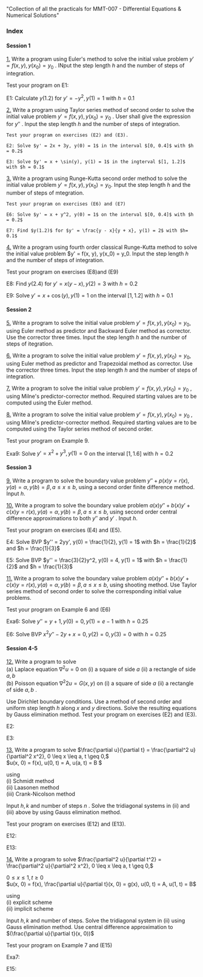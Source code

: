 "Collection of all the practicals for MMT-007 - Differential Equations & Numerical Solutions" 

### Index
#### Session 1
[1.](p1.c)  Write a program using Euler's method to solve the initial value problem $y' = f(x, y), y(x_0) = y_0$ . INput the step length $h$ and the number of steps of integration. 

Test your program on E1:

E1: Calculate $y(1.2)$ for $y' = -y^2, y(1) = 1$ with $h = 0.1$

[2.](p2.c) Write a program using Taylor series method of second order to solve the initial value problem $y'= f(x, y), y(x_0) = y_0$ . User shall give the expression for $y''$ . Input the step length $h$ and the number of steps of integration.  

    Test your program on exercises (E2) and (E3).
      
    E2: Solve $y' = 2x + 3y, y(0) = 1$ in the interval $[0, 0.4]$ with $h = 0.2$
    
    E3: Solve $y' = x + \sin(y), y(1) = 1$ in the ingterval $[1, 1.2]$ with $h = 0.1$

[3.](p3.c) Write a program using Runge-Kutta second order method to solve the initial value problem $y' = f(x, y), y(x_0) = y_0$. Input the step length $h$ and the number of
steps of mtegration. 

    Test your program on exercises (E6) and (E7)

    E6: Solve $y' = x + y^2, y(0) = 1$ on the interval $[0, 0.4]$ with $h = 0.2$

    E7: Find $y(1.2)$ for $y' = \frac{y - x}{y + x}, y(1) = 2$ with $h= 0.1$

[4.](p4.c) Write a program using fourth order classical Runge-Kutta method to solve the initial value problem $y' = f(x, y), y(x_0) = y_0. Input the step length $h$ and the number of steps of integration. 

Test your program on exercises (E8)and (E9)

E8: Find $y(2.4)$ for $y' = x(y-x), y(2) = 3$ with $h=0.2$

E9:  Solve $y' = x + \cos(y), y(1) = 1$ on the interval $[1, 1.2]$ with $h = 0.1$

#### Session 2
[5.](p5.c) Write a program to solve the initial value problem $y' = f(x, y), y(x_0)= y_0$, using Euler method as predictor and Backward Euler method as corrector. Use the corrector three times. Input the step length $h$ and the number of steps of itegration.

[6.](p6.c) Write a program to solve the initial value problem $y' = f(x, y), y(x_0)= y_0$, using Euler method as predictor and Trapezoidal method as corrector. Use the corrector three times. Input the step length $h$ and the number of steps of integration.

[7.](p7.c) Write a program to solve the initial value problem $y' = f(x, y), y(x_0) = y_0$ , using Milne's predictor-corrector method. Required starting values are to be computed using the Euler method.

[8.](p8.c) Write a program to solve the initial value problem $y' = f(x, y), y(x_0)= y_0$ , using Milne's predictor-corrector method. Required starting values are to be computed using the Taylor series method of second order.
    
Test your program on Example 9.

Exa9: Solve $y' = x^2 + y^3, y(1) = 0$ on the interval $[1, 1.6]$ with $h = 0.2$

#### Session 3
[9.](p9.c) Write a program to solve the boundary value problem $y'' + p(x) y = r(x), y(a) = \alpha, y(b) = \beta, a \leq x \leq b$, using a second order finite difference method. Input $h$.

[10.](p10.c) Write a program to solve the boundary value problem $a(x)y'' + b(x)y' +c(x)y = r(x), y(a) = \alpha , y(b) = \beta, a \leq x \leq b$, using second order central difference approximations to both $y''$ and $y'$ . Input $h$. 
    
Test your program on exercises (E4) and (E5).

E4: Solve BVP $y'' = 2yy', y(0) = \frac{1}{2}, y(1) = 1$ with $h = \frac{1}{2}$ and $h = \frac{1}{3}$

E5: Solve BVP $y'' = \frac{3}{2}y^2, y(0) = 4, y(1) = 1$ with $h = \frac{1}{2}$ and $h = \frac{1}{3}$


[11.](p11.c) Write a program to solve the boundary value problem $a(x)y'' + b(x)y' +c(x)y = r(x), y(a) = \alpha , y(b) = \beta, a \leq x \leq b$, using shooting method. Use Taylor series method of second order to solve the corresponding
initial value problems.
    
Test your program on Example 6 and (E6)

Exa6: Solve $y'' = y + 1, y(0) = 0, y(1) = e - 1$ with $h = 0.25$

E6: Solve BVP $x^2y'' - 2y + x = 0, y(2) = 0, y(3) = 0$ with $h = 0.25$

#### Session 4-5
[12.](p12.c) Write a program to solve  
(a) Laplace equation $\nabla^2 u = 0$ on (i) a square of side $a$ (ii) a rectangle of side $a, b$  
(b) Poisson equation $\nabla^2 2 u = G(x, y)$ on (i) a square of side $a$ (ii) a rectangle of side $a, b$ .

Use Dirichlet boundary conditions. Use a method of second order and uniform step length $h$ along $x$ and $y$ directions. Solve the resulting equations by Gauss elimination method. Test your program on exercises (E2) and (E3).

E2:

E3:

[13.](p13.c) Write a program to solve
$\frac{\partial u}{\partial t} = \frac{\partial^2 u}{\partial^2 x^2}, 0 \leq x \leq a, t \geq 0,$  
$u(x, 0) = f(x), u(0, t) = A, u(a, t) = B $

using  
(i) Schmidt method  
(ii) Laasonen method  
(iii) Crank-Nicolson method  

Input $h, k$ and number of steps $n$ . Solve the tridiagonal systems in (ii) and (iii) above by using Gauss elimination method. 

Test your program on exercises (E12) and (E13).

E12:

E13:


[14.](p14.c) Write a program to solve
$\frac{\partial^2 u}{\partial t^2} = \frac{\partial^2 u}{\partial^2 x^2}, 0 \leq x \leq a, t \geq 0,$

$0 \leq x \leq 1, t \geq 0$  
$u(x, 0) = f(x), \frac{\partial u}{\partial t}(x, 0) = g(x), u(0, t) = A, u(1, t) = B$


using  
(i) explicit scheme  
(ii) implicit scheme  

Input $h, k$ and number of steps. Solve the tridiagonal system in (ii) using Gauss elimination method. Use central difference approximation to $(\frac{\partial u}{\partial t}(x, 0))$

Test your program on Example 7 and (E15)

Exa7:

E15:
